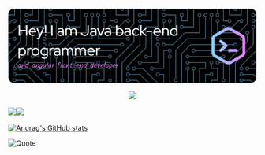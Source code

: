![Header](header.png)

<p align="center">
  <a href="https://skillicons.dev">
    <img src="https://skillicons.dev/icons?i=git,js,html,css,java,angular,mysql,mongodb,spring" />
  </a>
</p>


![](http://github-profile-summary-cards.vercel.app/api/cards/profile-details?username=MatinParsapour&theme=dracula)![](http://github-profile-summary-cards.vercel.app/api/cards/repos-per-language?username=MatinParsapour&theme=dracula)

[![Anurag's GitHub stats](https://github-readme-stats.vercel.app/api?username=MatinParsapour)](https://github.com/anuraghazra/github-readme-stats)

![Quote](https://github-readme-quotes.herokuapp.com/quote?theme=dark)

